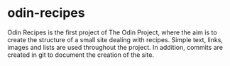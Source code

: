 # odin-recipes
Odin Recipes is the first project of The Odin Project, where the aim is to create the structure of a small site dealing with recipes.
Simple text, links, images and lists are used throughout the project. In addition, commits are created in git to document the creation of the site.